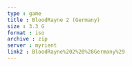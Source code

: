 ```yaml
---
type : game
title : BloodRayne 2 (Germany)
size : 3.3 G
format : iso
archive : zip
server : myrient
link2 : BloodRayne%202%20%28Germany%29
---
```

